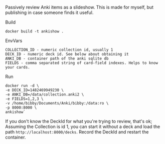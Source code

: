 Passively review Anki items as a slideshow. This is made for myself,
but publishing in case someone finds it useful.

Build

    docker build -t ankishow .

EnvVars

    COLLECTION_ID - numeric collection id, usually 1
    DECK_ID - numeric deck id. See below about obtaining it
    ANKI_DB - container path of the anki sqlite db
    FIELDS - comma separated string of card-field indexes. Helps to know your cards.
Run

    docker run -d \
    -e DECK_ID=1482469949230 \
    -e ANKI_DB=/data/collection.anki2 \
    -e FIELDS=1,2,3 \
    -v /home/bibby/Documents/Anki/bibby:/data:ro \
    -p 8000:8000 \
    ankishow`


If you don't know the DeckId for what you're trying to review, that's ok;
Assuming the Collection is id 1, you can start it without a deck and load
the path `http://localhost:8000/decks`. Record the DeckId and restart the
container.

